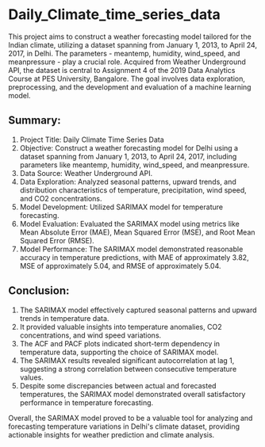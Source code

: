 # Daily_Climate_time_series_data

This project aims to construct a weather forecasting model tailored for the Indian climate, utilizing a dataset spanning from January 1, 2013, to April 24, 2017, in Delhi. The parameters - meantemp, humidity, wind_speed, and meanpressure - play a crucial role. Acquired from Weather Underground API, the dataset is central to Assignment 4 of the 2019 Data Analytics Course at PES University, Bangalore. The goal involves data exploration, preprocessing, and the development and evaluation of a machine learning model.


## Summary:

1. Project Title: Daily Climate Time Series Data
2. Objective: Construct a weather forecasting model for Delhi using a dataset spanning from January 1, 2013, to April 24, 2017, including parameters like meantemp, humidity, wind_speed, and meanpressure.
3. Data Source: Weather Underground API.
4. Data Exploration: Analyzed seasonal patterns, upward trends, and distribution characteristics of temperature, precipitation, wind speed, and CO2 concentrations.
5. Model Development: Utilized SARIMAX model for temperature forecasting.
6. Model Evaluation: Evaluated the SARIMAX model using metrics like Mean Absolute Error (MAE), Mean Squared Error (MSE), and Root Mean Squared Error (RMSE).
7. Model Performance: The SARIMAX model demonstrated reasonable accuracy in temperature predictions, with MAE of approximately 3.82, MSE of approximately 5.04, and RMSE of approximately 5.04.

## Conclusion:

1. The SARIMAX model effectively captured seasonal patterns and upward trends in temperature data.
2. It provided valuable insights into temperature anomalies, CO2 concentrations, and wind speed variations.
3. The ACF and PACF plots indicated short-term dependency in temperature data, supporting the choice of SARIMAX model.
4. The SARIMAX results revealed significant autocorrelation at lag 1, suggesting a strong correlation between consecutive temperature values.
5. Despite some discrepancies between actual and forecasted temperatures, the SARIMAX model demonstrated overall satisfactory performance in temperature forecasting.

Overall, the SARIMAX model proved to be a valuable tool for analyzing and forecasting temperature variations in Delhi's climate dataset, providing actionable insights for weather prediction and climate analysis.
